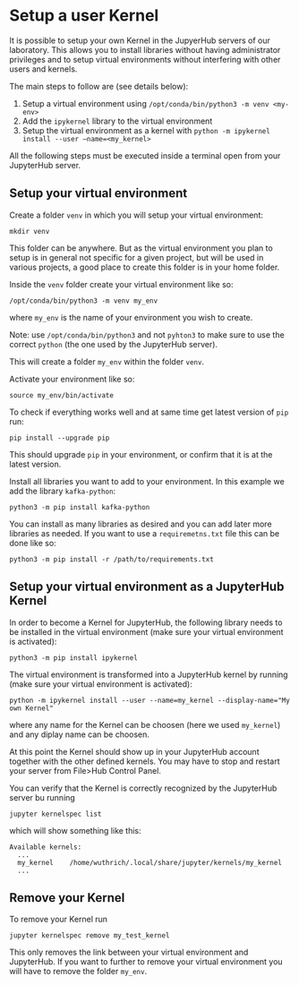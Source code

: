 # Setup a user Kernel
It is possible to setup your own Kernel in the JupyerHub servers of our laboratory. This allows you to install libraries without having administrator privileges and to setup virtual environments without interfering with other users and kernels.

The main steps to follow are (see details below):
1. Setup a virtual environment using `/opt/conda/bin/python3 -m venv <my-env>`
2. Add the `ipykernel` library to the virtual environment
3. Setup the virtual environment as a kernel with `python -m ipykernel install --user –name=<my_kernel>`

All the following steps must be executed inside a terminal open from your JupyterHub server.

## Setup your virtual environment
Create a folder `venv` in which you will setup your virtual environment:
```
mkdir venv
```
This folder can be anywhere. But as the virtual environment you plan to setup is in general not specific for a given project, but will be used in various projects, a good place to create this folder is in your home folder.

Inside the `venv` folder create your virtual environment like so:
```
/opt/conda/bin/python3 -m venv my_env
```
where `my_env` is the name of your environment you wish to create.

Note: use `/opt/conda/bin/python3` and not `pyhton3` to make sure to use the correct `python` (the one used by the JupyterHub server).

This will create a folder `my_env` within the folder `venv`.

Activate your environment like so:
```
source my_env/bin/activate
```
To check if everything works well and at same time get latest version of `pip` run:
```
pip install --upgrade pip
```
This should upgrade `pip` in your environment, or confirm that it is at the latest version.

Install all libraries you want to add to your environment. In this example we add the library `kafka-python`:
```
python3 -m pip install kafka-python
```
You can install as many libraries as desired and you can add later more libraries as needed. If you want to use a `requiremetns.txt` file this can be done like so:
```
python3 -m pip install -r /path/to/requirements.txt 
```

## Setup your virtual environment as a JupyterHub Kernel
In order to become a Kernel for JupyterHub, the following library needs to be installed in the virtual environment (make sure your virtual environment is activated):
```
python3 -m pip install ipykernel 
```
The virtual environment is transformed into a JupyterHub kernel by running (make sure your virtual environment is activated):
```
python -m ipykernel install --user --name=my_kernel --display-name="My own Kernel"
```
where any name for the Kernel can be choosen (here we used `my_kernel`) and any diplay name can be choosen.

At this point the Kernel should show up in your JupyterHub account together with the other defined kernels. You may have to stop and restart your server from File>Hub Control Panel.

You can verify that the Kernel is correctly recognized by the JupyterHub server bu running
```
jupyter kernelspec list
```
which will show something like this:
```
Available kernels:
  ...
  my_kernel    /home/wuthrich/.local/share/jupyter/kernels/my_kernel
  ...
```

## Remove your Kernel
To remove your Kernel run
```
jupyter kernelspec remove my_test_kernel
```
This only removes the link between your virtual environment and JupyterHub. 
If you want to further to remove your virtual environment you will have to remove the folder `my_env`.
